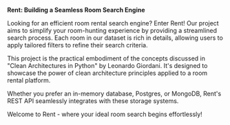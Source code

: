 **Rent: Building a Seamless Room Search Engine**

Looking for an efficient room rental search engine? Enter Rent! Our project aims to simplify your room-hunting experience by providing a streamlined search process. Each room in our dataset is rich in details, allowing users to apply tailored filters to refine their search criteria. 

This project is the practical embodiment of the concepts discussed in "Clean Architectures in Python" by Leonardo Giordani. It's designed to showcase the power of clean architecture principles applied to a room rental platform. 

Whether you prefer an in-memory database, Postgres, or MongoDB, Rent's REST API seamlessly integrates with these storage systems. 


Welcome to Rent - where your ideal room search begins effortlessly!